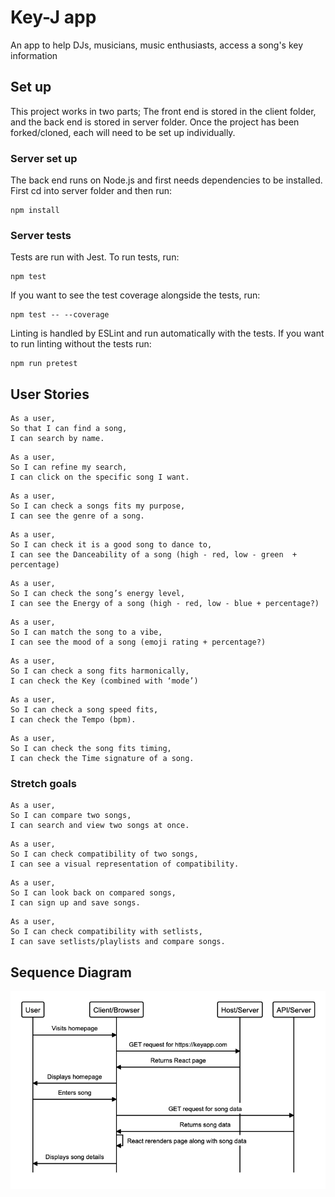 # Key-J app
An app to help DJs, musicians, music enthusiasts, access a song's key information

## Set up
This project works in two parts; The front end is stored in the client folder, and the back end is stored in server folder. Once the project has been forked/cloned, each will need to be set up individually.

### Server set up
The back end runs on Node.js and first needs dependencies to be installed. First cd into server folder and then run:
```
npm install
```

### Server tests
Tests are run with Jest. To run tests, run:
```
npm test
```

If you want to see the test coverage alongside the tests, run:
```
npm test -- --coverage
```

Linting is handled by ESLint and run automatically with the tests. If you want to run linting without the tests run:
```
npm run pretest
```

## User Stories

````
As a user,
So that I can find a song,
I can search by name.
````

````
As a user,
So I can refine my search,
I can click on the specific song I want.
````

````
As a user,
So I can check a songs fits my purpose,
I can see the genre of a song.
````

```
As a user,
So I can check it is a good song to dance to,
I can see the Danceability of a song (high - red, low - green  + percentage)
```

```
As a user,
So I can check the song’s energy level,
I can see the Energy of a song (high - red, low - blue + percentage?)
```

```
As a user,
So I can match the song to a vibe,
I can see the mood of a song (emoji rating + percentage?)
```

```
As a user,
So I can check a song fits harmonically,
I can check the Key (combined with ‘mode’)
```

```
As a user,
So I can check a song speed fits,
I can check the Tempo (bpm).
```

```
As a user,
So I can check the song fits timing,
I can check the Time signature of a song.
```

### Stretch goals

```
As a user,
So I can compare two songs,
I can search and view two songs at once.
```

```
As a user,
So I can check compatibility of two songs,
I can see a visual representation of compatibility.
```

```
As a user,
So I can look back on compared songs,
I can sign up and save songs.
```

```
As a user,
So I can check compatibility with setlists,
I can save setlists/playlists and compare songs.
```

## Sequence Diagram
![sequence_diagram](/images/sequence_diagram.key_j.png)